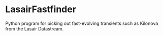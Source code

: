 # LasairFastfinder
Python program for picking out fast-evolving transients such as Kilonova from the Lasair Datastream.

